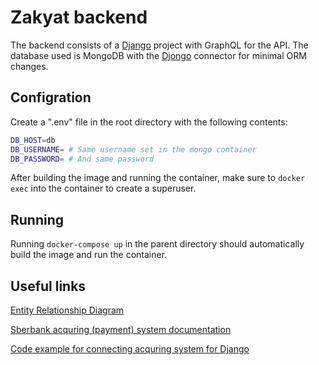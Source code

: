 # Zakyat backend

The backend consists of a [Django](https://docs.djangoproject.com/en/2.2/) project with GraphQL for the API. The database used is MongoDB with the [Djongo](https://nesdis.github.io/djongo/) connector for minimal ORM changes.


## Configration

Create a ".env" file in the root directory with the following contents:
```bash
DB_HOST=db
DB_USERNAME= # Same username set in the mongo container
DB_PASSWORD= # And same password
```
After building the image and running the container, make sure to `docker exec` into the container to create a superuser.

## Running

Running `docker-compose up` in the parent directory should automatically build the image and run the container.

## Useful links

[Entity Relationship Diagram](https://dbdiagram.io/d/5e3536af9e76504e0ef0e7d2)

[Sberbank acquring (payment) system documentation](https://securepayments.sberbank.ru/wiki/doku.php/integration:api:start)

[Code example for connecting acquring system for Django](https://github.com/madprogrammer/django-sberbank)

